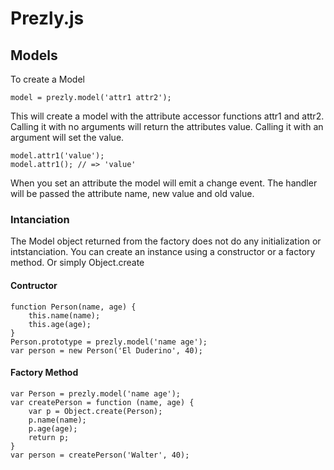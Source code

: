 # Prezly.js

## Models

To create a Model 

	model = prezly.model('attr1 attr2');
	
This will create a model with the attribute accessor functions attr1 and attr2. Calling it with no arguments will return
the attributes value. Calling it with an argument will set the value.

	model.attr1('value');
	model.attr1(); // => 'value'
	
When you set an attribute the model will emit a change event. The handler will be passed the attribute name, new value and old value.


### Intanciation

The Model object returned from the factory does not do any initialization or intstanciation.
You can create an instance using a constructor or a factory method.
Or simply Object.create

#### Contructor

	function Person(name, age) {
		this.name(name);
		this.age(age);
	}
	Person.prototype = prezly.model('name age');
	var person = new Person('El Duderino', 40);

#### Factory Method

	var Person = prezly.model('name age');
	var createPerson = function (name, age) {
		var p = Object.create(Person);
		p.name(name);
		p.age(age);
		return p;
	}
	var person = createPerson('Walter', 40);
	